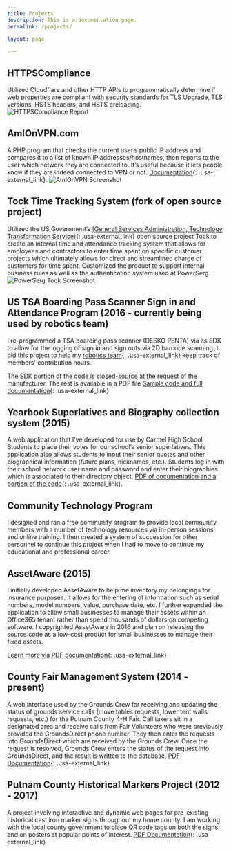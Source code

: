 ```yaml
---
title: Projects
description: This is a documentation page.
permalink: /projects/

layout: page

---
```


## HTTPSCompliance
Utilized Cloudflare and other HTTP APIs to programmatically determine if web properties are compliant with security standards for TLS Upgrade, TLS versions, 
HSTS headers, and HSTS preloading.
![HTTPSCompliance Report](https://01110000011100110111001001100111.com/sergiozygmunt-ip-assets/siteimages/https-sergiozygmunt-com.png)

## AmIOnVPN.com

A PHP program that checks the current user’s public IP address and compares it to a list of known IP addresses/hostnames, then reports to the user which network they are connected to. It’s useful because it lets people know if they are indeed connected to VPN or not. [Documentation](https://s.psdsuc.com/ldtej){: .usa-external_link}.
![AmIOnVPN Screenshot](https://01110000011100110111001001100111.com/sergiozygmunt-ip-assets/siteimages/amionvpn-screenshot.png)

## Tock Time Tracking System (fork of open source project) 
Utilized the US Government’s [(General Services Administration, Technology Transformation Service)](https://18f.gov){: .usa-external_link} open source project Tock to create an internal time and attendance tracking system that allows for employees and contractors to enter time spent on specific customer projects which ultimately allows for direct and streamlined charge of customers for time spent. Customized the product to support internal business rules as well as the authentication system used at PowerSerg.
![PowerSerg Tock Screenshot](https://01110000011100110111001001100111.com/sergiozygmunt-ip-assets/siteimages/tock-screenshot.png)


## US TSA Boarding Pass Scanner Sign in and Attendance Program (2016 - currently being used by robotics team)

I re-programmed a TSA boarding pass scanner (DESKO PENTA) via its SDK to allow for the logging of sign in and sign outs via 2D barcode scanning. I did this project to help my [robotics team](https://s.psdsuc.com/jf5ud){: .usa-external_link} keep track of members' contribution hours.

The SDK portion of the code is closed-source at the request of the manufacturer. The rest is available in a PDF file
[Sample code and full documentation](https://s.psdsuc.com/mrjks){: .usa-external_link}

## Yearbook Superlatives and Biography collection system (2015)
A web application that I’ve developed for use by Carmel High School Students to place their votes for our school’s senior superlatives. This application also allows students to input their senior quotes and other biographical information (future plans, nicknames, etc.). Students log in with their school network user name and password and enter their biographies which is associated to their directory object.
[PDF of documentation and a portion of the code](https://s.psdsuc.com/xj/z9){: .usa-external_link}.

## Community Technology Program

I designed and ran a free community program to provide local community members with a number of technology resources via in-person sessions and online training. I then created a system of succession for other personnel to continue this project when I had to move to continue my educational and professional career.

## AssetAware (2015)

I initially developed AssetAware to help me inventory my belongings for insurance purposes. It allows for the entering of information such as serial numbers, model numbers, value, purchase date, etc. I further expanded the application to allow small businesses to manage their assets within an Office365 tenant rather than spend thousands of dollars on competing software. I copyrighted AssetAware in 2016 and plan on releasing the source code as a low-cost product for small businesses to manage their fixed assets.

[Learn more via PDF documentation](https://s.psdsuc.com/uyz/-){: .usa-external_link}

## County Fair Management System (2014 - present)
A web interface used by the Grounds Crew for receiving and updating the status of grounds service calls (move tables requests, lower tent walls requests, etc.) for the Putnam County 4-H Fair. Call takers sit in a designated area and receive calls from Fair Volunteers who were previously provided the GroundsDirect phone number. They then enter the requests into GroundsDirect which are received by the Grounds Crew. Once the request is resolved, Grounds Crew enters the status of the request into GroundsDirect, and the result is written to the database.
[PDF Documentation](https://s.psdsuc.com/tvb3g){: .usa-external_link}

## Putnam County Historical Markers Project (2012 - 2017)
A project involving interactive and dynamic web pages for pre-existing historical cast iron marker signs throughout my home county. I am working with the local county government to place QR code tags on both the signs and on posters at popular points of interest.
[PDF Documentation](https://s.psdsuc.com/ticwr){: .usa-external_link}